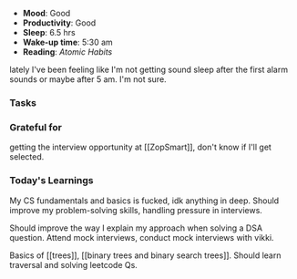 - **Mood**: Good
- **Productivity**: Good
- **Sleep**: 6.5 hrs 
- **Wake-up time**: 5:30 am
- **Reading**: *Atomic Habits*

lately I've been feeling like I'm not getting sound sleep after the first alarm sounds or maybe after 5 am. I'm not sure.

### Tasks

### Grateful for
getting the interview opportunity at [[ZopSmart]], don't know if I'll get selected.

### Today's Learnings
My CS fundamentals and basics is fucked, idk anything in deep. Should improve my problem-solving skills, handling pressure in interviews. 

Should improve the way I explain my approach when solving a DSA question. Attend mock interviews, conduct mock interviews with vikki.

Basics of [[trees]], [[binary trees and binary search trees]]. Should learn traversal and solving leetcode Qs.